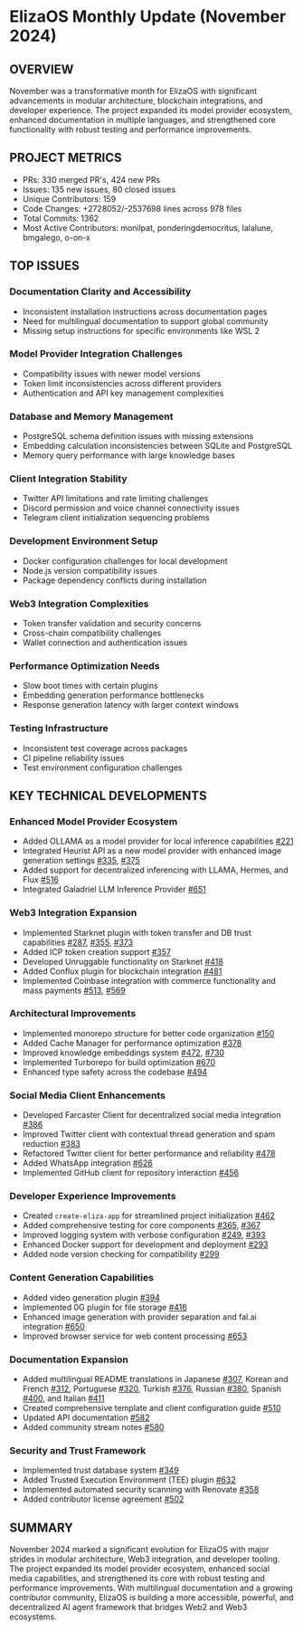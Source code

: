 # ElizaOS Monthly Update (November 2024)

## OVERVIEW
November was a transformative month for ElizaOS with significant advancements in modular architecture, blockchain integrations, and developer experience. The project expanded its model provider ecosystem, enhanced documentation in multiple languages, and strengthened core functionality with robust testing and performance improvements.

## PROJECT METRICS
- PRs: 330 merged PR's, 424 new PRs
- Issues: 135 new issues, 80 closed issues
- Unique Contributors: 159
- Code Changes: +2728052/-2537698 lines across 978 files
- Total Commits: 1362
- Most Active Contributors: monilpat, ponderingdemocritus, lalalune, bmgalego, o-on-x

## TOP ISSUES

### Documentation Clarity and Accessibility
- Inconsistent installation instructions across documentation pages
- Need for multilingual documentation to support global community
- Missing setup instructions for specific environments like WSL 2

### Model Provider Integration Challenges
- Compatibility issues with newer model versions
- Token limit inconsistencies across different providers
- Authentication and API key management complexities

### Database and Memory Management
- PostgreSQL schema definition issues with missing extensions
- Embedding calculation inconsistencies between SQLite and PostgreSQL
- Memory query performance with large knowledge bases

### Client Integration Stability
- Twitter API limitations and rate limiting challenges
- Discord permission and voice channel connectivity issues
- Telegram client initialization sequencing problems

### Development Environment Setup
- Docker configuration challenges for local development
- Node.js version compatibility issues
- Package dependency conflicts during installation

### Web3 Integration Complexities
- Token transfer validation and security concerns
- Cross-chain compatibility challenges
- Wallet connection and authentication issues

### Performance Optimization Needs
- Slow boot times with certain plugins
- Embedding generation performance bottlenecks
- Response generation latency with larger context windows

### Testing Infrastructure
- Inconsistent test coverage across packages
- CI pipeline reliability issues
- Test environment configuration challenges

## KEY TECHNICAL DEVELOPMENTS

### Enhanced Model Provider Ecosystem
- Added OLLAMA as a model provider for local inference capabilities [#221](https://github.com/elizaos/eliza/pull/221)
- Integrated Heurist API as a new model provider with enhanced image generation settings [#335](https://github.com/elizaos/eliza/pull/335), [#375](https://github.com/elizaos/eliza/pull/375)
- Added support for decentralized inferencing with LLAMA, Hermes, and Flux [#516](https://github.com/elizaos/eliza/pull/516)
- Integrated Galadriel LLM Inference Provider [#651](https://github.com/elizaos/eliza/pull/651)

### Web3 Integration Expansion
- Implemented Starknet plugin with token transfer and DB trust capabilities [#287](https://github.com/elizaos/eliza/pull/287), [#355](https://github.com/elizaos/eliza/pull/355), [#373](https://github.com/elizaos/eliza/pull/373)
- Added ICP token creation support [#357](https://github.com/elizaos/eliza/pull/357)
- Developed Unruggable functionality on Starknet [#418](https://github.com/elizaos/eliza/pull/418)
- Added Conflux plugin for blockchain integration [#481](https://github.com/elizaos/eliza/pull/481)
- Implemented Coinbase integration with commerce functionality and mass payments [#513](https://github.com/elizaos/eliza/pull/513), [#569](https://github.com/elizaos/eliza/pull/569)

### Architectural Improvements
- Implemented monorepo structure for better code organization [#150](https://github.com/elizaos/eliza/pull/150)
- Added Cache Manager for performance optimization [#378](https://github.com/elizaos/eliza/pull/378)
- Improved knowledge embeddings system [#472](https://github.com/elizaos/eliza/pull/472), [#730](https://github.com/elizaos/eliza/pull/730)
- Implemented Turborepo for build optimization [#670](https://github.com/elizaos/eliza/pull/670)
- Enhanced type safety across the codebase [#494](https://github.com/elizaos/eliza/pull/494)

### Social Media Client Enhancements
- Developed Farcaster Client for decentralized social media integration [#386](https://github.com/elizaos/eliza/pull/386)
- Improved Twitter client with contextual thread generation and spam reduction [#383](https://github.com/elizaos/eliza/pull/383)
- Refactored Twitter client for better performance and reliability [#478](https://github.com/elizaos/eliza/pull/478)
- Added WhatsApp integration [#626](https://github.com/elizaos/eliza/pull/626)
- Implemented GitHub client for repository interaction [#456](https://github.com/elizaos/eliza/pull/456)

### Developer Experience Improvements
- Created `create-eliza-app` for streamlined project initialization [#462](https://github.com/elizaos/eliza/pull/462)
- Added comprehensive testing for core components [#365](https://github.com/elizaos/eliza/pull/365), [#367](https://github.com/elizaos/eliza/pull/367)
- Improved logging system with verbose configuration [#249](https://github.com/elizaos/eliza/pull/249), [#393](https://github.com/elizaos/eliza/pull/393)
- Enhanced Docker support for development and deployment [#293](https://github.com/elizaos/eliza/pull/293)
- Added node version checking for compatibility [#299](https://github.com/elizaos/eliza/pull/299)

### Content Generation Capabilities
- Added video generation plugin [#394](https://github.com/elizaos/eliza/pull/394)
- Implemented 0G plugin for file storage [#416](https://github.com/elizaos/eliza/pull/416)
- Enhanced image generation with provider separation and fal.ai integration [#650](https://github.com/elizaos/eliza/pull/650)
- Improved browser service for web content processing [#653](https://github.com/elizaos/eliza/pull/653)

### Documentation Expansion
- Added multilingual README translations in Japanese [#307](https://github.com/elizaos/eliza/pull/307), Korean and French [#312](https://github.com/elizaos/eliza/pull/312), Portuguese [#320](https://github.com/elizaos/eliza/pull/320), Turkish [#376](https://github.com/elizaos/eliza/pull/376), Russian [#380](https://github.com/elizaos/eliza/pull/380), Spanish [#400](https://github.com/elizaos/eliza/pull/400), and Italian [#411](https://github.com/elizaos/eliza/pull/411)
- Created comprehensive template and client configuration guide [#510](https://github.com/elizaos/eliza/pull/510)
- Updated API documentation [#582](https://github.com/elizaos/eliza/pull/582)
- Added community stream notes [#580](https://github.com/elizaos/eliza/pull/580)

### Security and Trust Framework
- Implemented trust database system [#349](https://github.com/elizaos/eliza/pull/349)
- Added Trusted Execution Environment (TEE) plugin [#632](https://github.com/elizaos/eliza/pull/632)
- Implemented automated security scanning with Renovate [#358](https://github.com/elizaos/eliza/pull/358)
- Added contributor license agreement [#502](https://github.com/elizaos/eliza/pull/502)

## SUMMARY

November 2024 marked a significant evolution for ElizaOS with major strides in modular architecture, Web3 integration, and developer tooling. The project expanded its model provider ecosystem, enhanced social media capabilities, and strengthened its core with robust testing and performance improvements. With multilingual documentation and a growing contributor community, ElizaOS is building a more accessible, powerful, and decentralized AI agent framework that bridges Web2 and Web3 ecosystems.